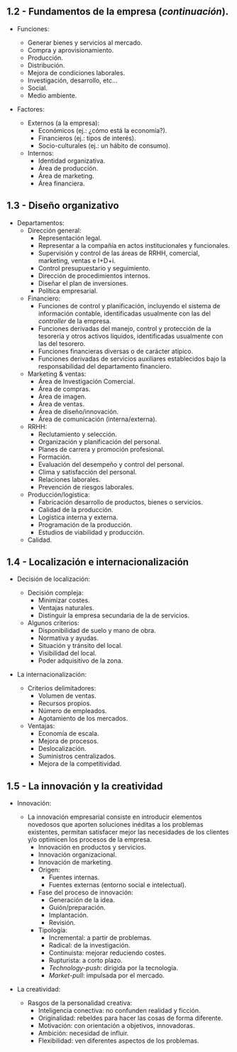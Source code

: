 ## 1.2 - Fundamentos de la empresa (*continuación*).

- Funciones:
    - Generar bienes y servicios al mercado.
    - Compra y aprovisionamiento.
    - Producción.
    - Distribución.
    - Mejora de condiciones laborales.
    - Investigación, desarrollo, etc...
    - Social.
    - Medio ambiente.

- Factores:
    - Externos (a la empresa):
        - Económicos (ej.: ¿cómo está la economía?).
        - Financieros (ej.: tipos de interés).
        - Socio-culturales (ej.: un hábito de consumo).
    - Internos:
        - Identidad organizativa.
        - Área de producción.
        - Área de marketing.
        - Área financiera.


## 1.3 - Diseño organizativo

- Departamentos:
    - Dirección general:
        - Representación legal.
        - Representar a la compañía en actos institucionales y funcionales.
        - Supervisión y control de las áreas de RRHH, comercial, marketing, ventas e I+D+i.
        - Control presupuestario y seguimiento.
        - Dirección de procedimientos internos.
        - Diseñar el plan de inversiones.
        - Política empresarial.
    - Financiero:
        - Funciones de control y planificación, incluyendo el sistema de información contable, identificadas usualmente con las del *controller* de la empresa.
        - Funciones derivadas del manejo, control y protección de la tesorería y otros activos líquidos, identificadas usualmente con las del tesorero.
        - Funciones financieras diversas o de carácter atípico.
        - Funciones derivadas de servicios auxiliares establecidos bajo la responsabilidad del departamento financiero.
    - Marketing & ventas:
        - Área de Investigación Comercial.
        - Área de compras.
        - Área de imagen.
        - Área de ventas.
        - Área de diseño/innovación.
        - Área de comunicación (interna/externa).
    - RRHH:
        - Reclutamiento y selección.
        - Organización y planificación del personal.
        - Planes de carrera y promoción profesional.
        - Formación.
        - Evaluación del desempeño y control del personal.
        - Clima y satisfacción del personal.
        - Relaciones laborales.
        - Prevención de riesgos laborales.
    - Producción/logística:
        - Fabricación desarrollo de productos, bienes o servicios.
        - Calidad de la producción.
        - Logística interna y externa.
        - Programación de la producción.
        - Estudios de viabilidad y producción.
    - Calidad.


## 1.4 - Localización e internacionalización

- Decisión de localización:
    - Decisión compleja:
        - Minimizar costes.
        - Ventajas naturales.
        - Distinguir la empresa secundaria de la de servicios.
    - Algunos criterios:
        - Disponibilidad de suelo y mano de obra.
        - Normativa y ayudas.
        - Situación y tránsito del local.
        - Visibilidad del local.
        - Poder adquisitivo de la zona.

- La internacionalización:
    - Criterios delimitadores:
        - Volumen de ventas.
        - Recursos propios.
        - Número de empleados.
        - Agotamiento de los mercados.
    - Ventajas:
        - Economía de escala.
        - Mejora de procesos.
        - Deslocalización.
        - Suministros centralizados.
        - Mejora de la competitividad.


## 1.5 - La innovación y la creatividad

- Innovación:
    - La innovación empresarial consiste en introducir elementos novedosos que aporten soluciones inéditas a los problemas existentes, permitan satisfacer mejor las necesidades de los clientes y/o optimicen los procesos de la empresa.
        - Innovación en productos y servicios.
        - Innovación organizacional.
        - Innovación de marketing.
        - Origen:
            - Fuentes internas.
            - Fuentes externas (entorno social e intelectual).
        - Fase del proceso de innovación:
            - Generación de la idea.
            - Guión/preparación.
            - Implantación.
            - Revisión.
        - Tipología:
            - Incremental: a partir de problemas.
            - Radical: de la investigación.
            - Continuista: mejorar reduciendo costes.
            - Rupturista: a corto plazo.
            - *Technology-push*: dirigida por la tecnología.
            - *Market-pull*: impulsada por el mercado.

- La creatividad:
    - Rasgos de la personalidad creativa:
        - Inteligencia conectiva: no confunden realidad y ficción.
        - Originalidad: rebeldes para hacer las cosas de forma diferente.
        - Motivación: con orientación a objetivos, innovadoras.
        - Ambición: necesidad de influir.
        - Flexibilidad: ven diferentes aspectos de los problemas.
